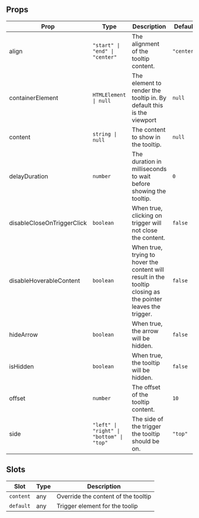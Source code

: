 <!-- This file is automatically generated, do not edit manually. -->

<script setup>
import AppTooltipPlayground from './AppTooltipPlayground.vue'
</script>

<AppTooltipPlayground />

## Props

| Prop | Type | Description | Default |
| ---- | ---- | ----------- | ------- |
| align | `"start" \| "end" \| "center"` | The alignment of the tooltip content. | `"center"` |
| containerElement | `HTMLElement \| null` | The element to render the tooltip in. By default this is the viewport | `null` |
| content | `string \| null` | The content to show in the tooltip. | `null` |
| delayDuration | `number` | The duration in milliseconds to wait before showing the tooltip. | `0` |
| disableCloseOnTriggerClick | `boolean` | When true, clicking on trigger will not close the content. | `false` |
| disableHoverableContent | `boolean` | When true, trying to hover the content will result in the tooltip closing as the pointer leaves the trigger. | `false` |
| hideArrow | `boolean` | When true, the arrow will be hidden. | `false` |
| isHidden | `boolean` | When true, the tooltip will be hidden. | `false` |
| offset | `number` | The offset of the tooltip content. | `10` |
| side | `"left" \| "right" \| "bottom" \| "top"` | The side of the trigger the tooltip should be on. | `"top"` |


## Slots

| Slot | Type | Description |
| --------- | ---- | ----------- |
| `content` | any | Override the content of the tooltip |
| `default` | any | Trigger element for the toolip |

